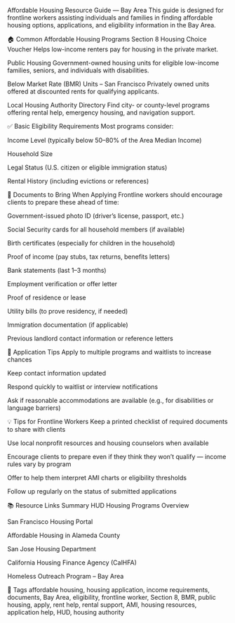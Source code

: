 Affordable Housing Resource Guide — Bay Area
This guide is designed for frontline workers assisting individuals and families in finding affordable housing options, applications, and eligibility information in the Bay Area.

🏠 Common Affordable Housing Programs
Section 8 Housing Choice Voucher
Helps low-income renters pay for housing in the private market.

Public Housing
Government-owned housing units for eligible low-income families, seniors, and individuals with disabilities.

Below Market Rate (BMR) Units – San Francisco
Privately owned units offered at discounted rents for qualifying applicants.

Local Housing Authority Directory
Find city- or county-level programs offering rental help, emergency housing, and navigation support.

✅ Basic Eligibility Requirements
Most programs consider:

Income Level (typically below 50–80% of the Area Median Income)

Household Size

Legal Status (U.S. citizen or eligible immigration status)

Rental History (including evictions or references)

📄 Documents to Bring When Applying
Frontline workers should encourage clients to prepare these ahead of time:

Government-issued photo ID (driver’s license, passport, etc.)

Social Security cards for all household members (if available)

Birth certificates (especially for children in the household)

Proof of income (pay stubs, tax returns, benefits letters)

Bank statements (last 1–3 months)

Employment verification or offer letter

Proof of residence or lease

Utility bills (to prove residency, if needed)

Immigration documentation (if applicable)

Previous landlord contact information or reference letters

📌 Application Tips
Apply to multiple programs and waitlists to increase chances

Keep contact information updated

Respond quickly to waitlist or interview notifications

Ask if reasonable accommodations are available (e.g., for disabilities or language barriers)

💡 Tips for Frontline Workers
Keep a printed checklist of required documents to share with clients

Use local nonprofit resources and housing counselors when available

Encourage clients to prepare even if they think they won’t qualify — income rules vary by program

Offer to help them interpret AMI charts or eligibility thresholds

Follow up regularly on the status of submitted applications

📚 Resource Links Summary
HUD Housing Programs Overview

San Francisco Housing Portal

Affordable Housing in Alameda County

San Jose Housing Department

California Housing Finance Agency (CalHFA)

Homeless Outreach Program – Bay Area

🧠 Tags
affordable housing, housing application, income requirements, documents, Bay Area, eligibility, frontline worker, Section 8, BMR, public housing, apply, rent help, rental support, AMI, housing resources, application help, HUD, housing authority